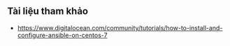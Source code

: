 
## Tài liệu tham khảo
- https://www.digitalocean.com/community/tutorials/how-to-install-and-configure-ansible-on-centos-7
